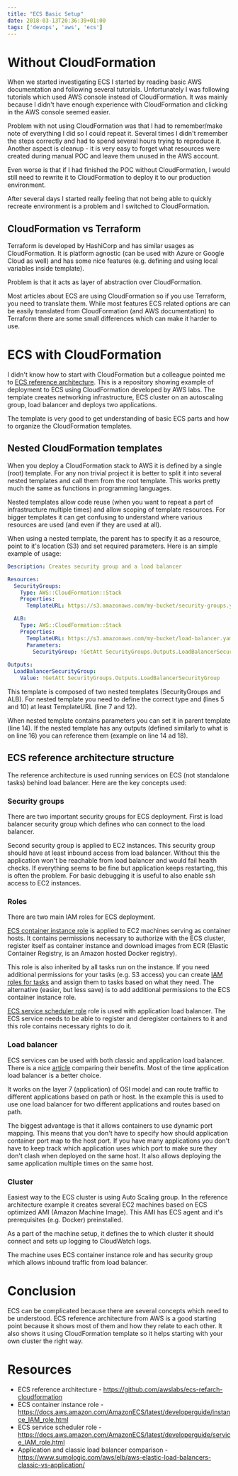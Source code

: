 ```yaml
---
title: "ECS Basic Setup"
date: 2018-03-13T20:36:39+01:00
tags: ['devops', 'aws', 'ecs']
---
```


# Without CloudFormation

When we started investigating ECS I started by reading basic AWS documentation and following several tutorials. Unfortunately I was following tutorials which used AWS console instead of CloudFormation.
It was mainly because I didn't have enough experience with CloudFormation and clicking in the AWS console seemed easier. 

Problem with not using CloudFormation was that I had to remember/make note of everything I did so I could repeat it. Several times I didn't remember the steps correctly and had to spend several hours trying to reproduce it. Another aspect is cleanup - it is very easy to forget what resources were created during manual POC and leave them unused in the AWS account.

Even worse is that if I had finished the POC without CloudFormation, I would still need to rewrite it to CloudFormation to deploy it to our production environment.

After several days I started really feeling that not being able to quickly recreate environment is a problem and I switched to CloudFormation.

## CloudFormation vs Terraform

Terraform is developed by HashiCorp and has similar usages as CloudFormation. It is platform agnostic (can be used with Azure or Google Cloud as well) and has some nice features (e.g. defining and using local variables inside template).

Problem is that it acts as layer of abstraction over CloudFormation.

Most articles about ECS are using CloudFormation so if you use Terraform, you need to translate them. While most features ECS related options are can be easily translated from CloudFormation (and AWS documentation) to Terraform there are some small differences which can make it harder to use.

# ECS with CloudFormation

I didn't know how to start with CloudFormation but a colleague pointed me to [ECS reference architecture](https://github.com/awslabs/ecs-refarch-cloudformation). This is a repository showing example of deployment to ECS using CloudFormation developed by AWS labs. The template creates networking infrastructure, ECS cluster on an autoscaling group, load balancer and deploys two applications.

The template is very good to get understanding of basic ECS parts and how to organize the CloudFormation templates.

## Nested CloudFormation templates

When you deploy a CloudFormation stack to AWS it is defined by a single (root) template. For any non trivial project it is better to split it into several nested templates and call them from the root template. This works pretty much the same as functions in programming languages.

Nested templates allow code reuse (when you want to repeat a part of infrastructure multiple times) and allow scoping of template resources. For bigger templates it can get confusing to understand where various resources are used (and even if they are used at all).

When using a nested template, the parent has to specify it as a resource, point to it's location (S3) and set required parameters. Here is an simple example of usage:

```yml
Description: Creates security group and a load balancer

Resources:
  SecurityGroups:
    Type: AWS::CloudFormation::Stack
    Properties:
      TemplateURL: https://s3.amazonaws.com/my-bucket/security-groups.yaml

  ALB:
    Type: AWS::CloudFormation::Stack
    Properties:
      TemplateURL: https://s3.amazonaws.com/my-bucket/load-balancer.yaml
      Parameters:
        SecurityGroup: !GetAtt SecurityGroups.Outputs.LoadBalancerSecurityGroup
        
Outputs:
  LoadBalancerSecurityGroup:
    Value: !GetAtt SecurityGroups.Outputs.LoadBalancerSecurityGroup
```

This template is composed of two nested templates (SecurityGroups and ALB). For nested template you need to define the correct type and (lines 5 and 10) at least TemplateURL (line 7 and 12). 

When nested template contains parameters you can set it in parent template (line 14). If the nested template has any outputs (defined similarly to what is on line 16) you can reference them (example on line 14 ad 18).

## ECS reference architecture structure

The reference architecture is used running services on ECS (not standalone tasks) behind load balancer. Here are the key concepts used:

### Security groups

There are two important security groups for ECS deployment. First is load balancer security group which defines who can connect to the load balancer.

Second security group is applied to EC2 instances. This security group should have at least inbound access from load balancer. Without this the application won't be reachable from load balancer and would fail health checks. If everything seems to be fine but application keeps restarting, this is often the problem. For basic debugging it is useful to also enable ssh access to EC2 instances.

### Roles

There are two main IAM roles for ECS deployment. 

[ECS container instance role](https://docs.aws.amazon.com/AmazonECS/latest/developerguide/instance_IAM_role.html) is applied to EC2 machines serving as container hosts. It contains permissions necessary to authorize with the ECS cluster, register itself as container instance and download images from ECR (Elastic Container Registry, is an Amazon hosted Docker registry).

This role is also inherited by all tasks run on the instance. If you need additional permissions for your tasks (e.g. S3 access) you can create [IAM roles for tasks](https://docs.aws.amazon.com/AmazonECS/latest/developerguide/task-iam-roles.html) and assign them to tasks based on what they need. The alternative (easier, but less save) is to add additional permissions to the ECS container instance role.

[ECS service scheduler role](https://docs.aws.amazon.com/AmazonECS/latest/developerguide/service_IAM_role.html) role is used with application load balancer. The ECS service needs to be able to register and deregister containers to it and this role contains necessary rights to do it.

### Load balancer

ECS services can be used with both classic and application load balancer. There is a nice [article](https://www.sumologic.com/aws/elb/aws-elastic-load-balancers-classic-vs-application/) comparing their benefits. Most of the time application load balancer is a better choice.

It works on the layer 7 (application) of OSI model and can route traffic to different applications based on path or host. In the example this is used to use one load balancer for two different applications and routes based on path.

The biggest advantage is that it allows containers to use dynamic port mapping. This means that you don't have to specify how should application container port map to the host port. If you have many applications you don't have to keep track which application uses which port to make sure they don't clash when deployed on the same host. It also allows deploying the same application multiple times on the same host.


### Cluster

Easiest way to the ECS cluster is using Auto Scaling group. In the reference architecture example it creates several EC2 machines based on ECS optimized AMI (Amazon Machine Image). This AMI has ECS agent and it's prerequisites (e.g. Docker) preinstalled.

As a part of the machine setup, it defines the to which cluster it should connect and sets up logging to CloudWatch logs.

The machine uses ECS container instance role and has security group which allows inbound traffic from load balancer.

# Conclusion

ECS can be complicated because there are several concepts which need to be understood. ECS reference architecture from AWS is a good starting point because it shows most of them and how they relate to each other. It also shows it using CloudFormation template so it helps starting with your own cluster the right way.

# Resources

* ECS reference architecture - https://github.com/awslabs/ecs-refarch-cloudformation
* ECS container instance role - https://docs.aws.amazon.com/AmazonECS/latest/developerguide/instance_IAM_role.html
* ECS service scheduler role - https://docs.aws.amazon.com/AmazonECS/latest/developerguide/service_IAM_role.html
* Application and classic load balancer comparison - https://www.sumologic.com/aws/elb/aws-elastic-load-balancers-classic-vs-application/
